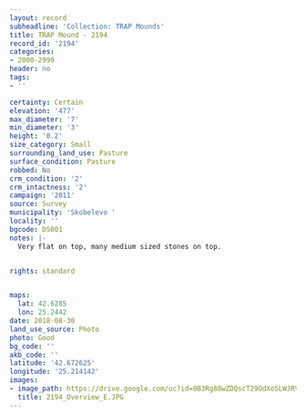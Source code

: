 ```yaml
---
layout: record
subheadline: 'Collection: TRAP Mounds'
title: TRAP Mound - 2194
record_id: '2194'
categories:
- 2000-2999
header: no
tags:
- ''

certainty: Certain
elevation: '477'
max_diameter: '7'
min_diameter: '3'
height: '0.2'
size_category: Small
surrounding_land_use: Pasture
surface_condition: Pasture
robbed: No
crm_condition: '2'
crm_intactness: '2'
campaign: '2011'
source: Survey
municipality: 'Skobelevo '
locality: ''
bgcode: DS001
notes: |-
  Very flat on top, many medium sized stones on top.


rights: standard


maps:
  lat: 42.6285
  lon: 25.2442
date: 2018-08-30
land_use_source: Photo
photo: Good
bg_code: ''
akb_code: ''
latitude: '42.672625'
longitude: '25.214142'
images:
- image_path: https://drive.google.com/uc?id=0B3Rg88wZDQscT29OdXo5LWJRVW8
  title: 2194_Overview_E.JPG
---
```

